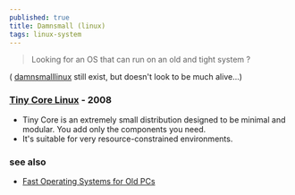 ```yaml
---
published: true
title: Damnsmall (linux)
tags: linux-system
---
```

> Looking for an OS that can run on an old and tight system ?

( [damnsmalllinux](http://www.damnsmalllinux.org/notes.html) still exist, but doesn't look to be much alive...)

### [Tiny Core Linux](http://tinycorelinux.net/welcome.html) - 2008
- Tiny Core is an extremely small distribution designed to be minimal and modular. You add only the components you need.
- It's suitable for very resource-constrained environments.

### see also
- [Fast Operating Systems for Old PCs](https://www.techworm.net/2023/08/light-fast-operating-system-old-pc-laptop-tablet.html)
